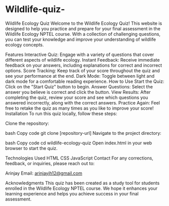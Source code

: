 # Wildlife-quiz-
Wildlife Ecology Quiz
Welcome to the Wildlife Ecology Quiz! This website is designed to help you practice and prepare for your final assessment in the Wildlife Ecology NPTEL course. With a collection of challenging questions, you can test your knowledge and improve your understanding of wildlife ecology concepts.

Features
Interactive Quiz: Engage with a variety of questions that cover different aspects of wildlife ecology.
Instant Feedback: Receive immediate feedback on your answers, including explanations for correct and incorrect options.
Score Tracking: Keep track of your score throughout the quiz and see your performance at the end.
Dark Mode: Toggle between light and dark mode for a comfortable reading experience.
How to Use
Start the Quiz: Click on the "Start Quiz" button to begin.
Answer Questions: Select the answer you believe is correct and click the button.
View Results: After completing the quiz, review your score and see which questions you answered incorrectly, along with the correct answers.
Practice Again: Feel free to retake the quiz as many times as you like to improve your score!
Installation
To run this quiz locally, follow these steps:

Clone the repository:

bash
Copy code
git clone [repository-url]
Navigate to the project directory:

bash
Copy code
cd wildlife-ecology-quiz
Open index.html in your web browser to start the quiz.

Technologies Used
HTML
CSS
JavaScript
Contact
For any corrections, feedback, or inquiries, please reach out to:

Arinjay
Email: arinjayjh12@gmail.com

Acknowledgments
This quiz has been created as a study tool for students enrolled in the Wildlife Ecology NPTEL course. We hope it enhances your learning experience and helps you achieve success in your final assessment.
